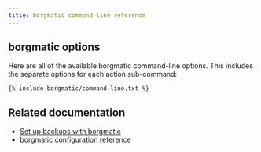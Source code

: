 ```yaml
---
title: borgmatic command-line reference
---
```

## borgmatic options

Here are all of the available borgmatic command-line options. This includes the separate options for
each action sub-command:

```
{% include borgmatic/command-line.txt %}
```


## Related documentation

 * [Set up backups with borgmatic](https://torsion.org/borgmatic/docs/how-to/set-up-backups/)
 * [borgmatic configuration reference](https://torsion.org/borgmatic/docs/reference/configuration/)

